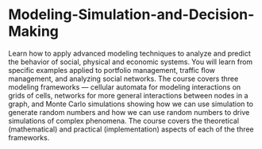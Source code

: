 # Modeling-Simulation-and-Decision-Making

Learn how to apply advanced modeling techniques to analyze and predict the behavior of social, physical and economic systems. You will learn from specific examples applied to portfolio management, traffic flow management, and analyzing social networks. The course covers three modeling frameworks — cellular automata for modeling interactions on grids of cells, networks for more general interactions between nodes in a graph, and Monte Carlo simulations showing how we can use simulation to generate random numbers and how we can use random numbers to drive simulations of complex phenomena. The course covers the theoretical (mathematical) and practical (implementation) aspects of each of the three frameworks.
